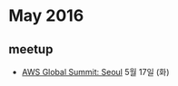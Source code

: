 # May 2016

## meetup

* [AWS Global Summit: Seoul](https://aws.amazon.com/ko/summits/) 5월 17일 (화)


